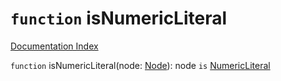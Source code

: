 # `function` isNumericLiteral

[Documentation Index](../README.md)

`function` isNumericLiteral(node: [Node](../interface.Node/README.md)): node `is` [NumericLiteral](../interface.NumericLiteral/README.md)

